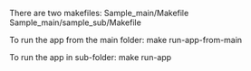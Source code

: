 There are two makefiles:
Sample_main/Makefile
Sample_main/sample_sub/Makefile

To run the app from the main folder:
make run-app-from-main

To run the app in sub-folder:
make run-app